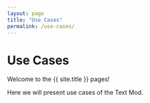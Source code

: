 ```yaml
---
layout: page
title: "Use Cases"
permalink: /use-cases/
---
```


# Use Cases

Welcome to the {{ site.title }} pages!

Here we will present use cases of the Text Mod.